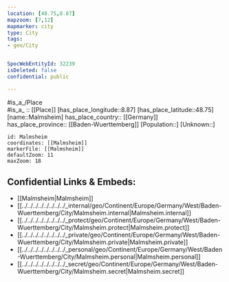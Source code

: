 ```yaml
---
location: [48.75,8.87] 
mapzoom: [7,12] 
mapmarker: city 
type: City
tags:
- geo/City


SpocWebEntityId: 32239
isDeleted: false
confidential: public

---
```

#is_a_/Place  
#is_a_ :: [[Place]] 
[has_place_longitude::8.87] 
[has_place_latitude::48.75] 
[name::Malmsheim] 
has_place_country:: [[Germany]]  
has_place_province:: [[Baden-Wuerttemberg]] 
[Population::] 
[Unknown::] 


```leaflet
id: Malmsheim
coordinates: [[Malmsheim]] 
markerFile: [[Malmsheim]] 
defaultZoom: 11 
maxZoom: 18
```


## Confidential Links & Embeds: 
- [[Malmsheim|Malmsheim]]  
- [[../../../../../../../../_internal/geo/Continent/Europe/Germany/West/Baden-Wuerttemberg/City/Malmsheim.internal|Malmsheim.internal]] 
- [[../../../../../../../../_protect/geo/Continent/Europe/Germany/West/Baden-Wuerttemberg/City/Malmsheim.protect|Malmsheim.protect]] 
- [[../../../../../../../../_private/geo/Continent/Europe/Germany/West/Baden-Wuerttemberg/City/Malmsheim.private|Malmsheim.private]] 
- [[../../../../../../../../_personal/geo/Continent/Europe/Germany/West/Baden-Wuerttemberg/City/Malmsheim.personal|Malmsheim.personal]] 
- [[../../../../../../../../_secret/geo/Continent/Europe/Germany/West/Baden-Wuerttemberg/City/Malmsheim.secret|Malmsheim.secret]] 
